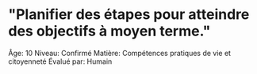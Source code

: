 # "Planifier des étapes pour atteindre des objectifs à moyen terme."

Âge: 10
Niveau: Confirmé
Matière: Compétences pratiques de vie et citoyenneté
Évalué par: Humain